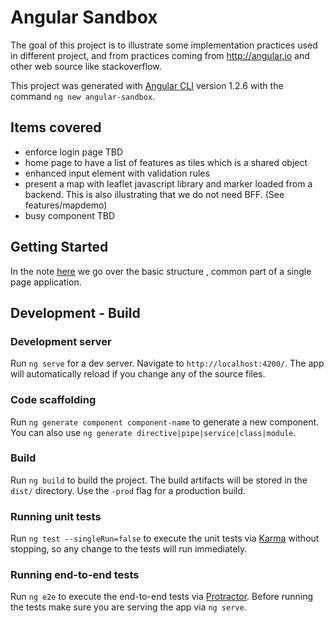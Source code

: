 # Angular Sandbox

The goal of this project is to illustrate some implementation practices used in different project, and from practices coming from http://angular.io and other web source like stackoverflow.

This project was generated with [Angular CLI](https://github.com/angular/angular-cli) version 1.2.6 with the command `ng new angular-sandbox`.

## Items covered
* enforce login page TBD
* home page to have a list of features as tiles which is a shared object
* enhanced input element with validation rules
* present a map with leaflet javascript library and marker loaded from a backend. This is also illustrating that we do not need BFF.  (See features/mapdemo)
* busy component TBD

## Getting Started
In the note [here](./docs/basic-app.md) we go over the basic structure , common part of a single page application.

## Development - Build
### Development server

Run `ng serve` for a dev server. Navigate to `http://localhost:4200/`. The app will automatically reload if you change any of the source files.

### Code scaffolding

Run `ng generate component component-name` to generate a new component. You can also use `ng generate directive|pipe|service|class|module`.

### Build

Run `ng build` to build the project. The build artifacts will be stored in the `dist/` directory. Use the `-prod` flag for a production build.

### Running unit tests

Run `ng test --singleRun=false` to execute the unit tests via [Karma](https://karma-runner.github.io) without stopping, so any change to the tests will run immediately.

### Running end-to-end tests

Run `ng e2e` to execute the end-to-end tests via [Protractor](http://www.protractortest.org/).
Before running the tests make sure you are serving the app via `ng serve`.
